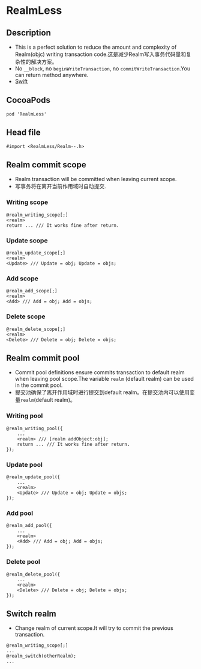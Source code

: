 # RealmLess
## Description
* This is a perfect solution to reduce the amount and complexity of Realm(objc) writing transaction code.这是减少Realm写入事务代码量和复杂性的解决方案。
* No `__block`, no `beginWriteTransaction`, no `commitWriteTransaction`.You can return method anywhere.
* [Swift](https://github.com/Meterwhite/RealmLessSwift "RealmLessSwift")

## CocoaPods
```
pod 'RealmLess'
```

## Head file
```
#import <RealmLess/Realm--.h>
```

## Realm commit scope
- Realm transaction will be committed when leaving current scope.
- 写事务将在离开当前作用域时自动提交.
### Writing scope
```objc
@realm_writing_scope[;]
<realm>
return ... /// It works fine after return.
```
### Update scope
```objc
@realm_update_scope[;]
<realm>
<Update> /// Update = obj; Update = objs;
```
### Add scope
```objc
@realm_add_scope[;]
<realm>
<Add> /// Add = obj; Add = objs; 
```
### Delete scope
```objc
@realm_delete_scope[;]
<realm>
<Delete> /// Delete = obj; Delete = objs;
```
## Realm commit pool
- Commit pool definitions ensure commits transaction to default realm when leaving pool scope.The variable `realm` (default realm) can be used in the commit pool.
- 提交池确保了离开作用域时进行提交到default realm。在提交池内可以使用变量`realm`(default realm)。
### Writing pool
```objc
@realm_writing_pool({
    ...
    <realm> /// [realm addObject:obj];
    return ... /// It works fine after return.
});
```
### Update pool
```objc
@realm_update_pool({
    ...
    <realm>
    <Update> /// Update = obj; Update = objs;
});
```
### Add pool
```objc
@realm_add_pool({
    ...
    <realm>
    <Add> /// Add = obj; Add = objs; 
});
```
### Delete pool
```objc
@realm_delete_pool({
    ...
    <realm>
    <Delete> /// Delete = obj; Delete = objs; 
});
```
## Switch realm
- Change realm of current scope.It will try to commit the previous transaction.
```objc
@realm_writing_scope[;]
...
@realm_switch(otherRealm);
...
```
